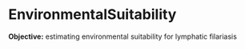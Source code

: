 # EnvironmentalSuitability

**Objective:** estimating environmental suitability for lymphatic filariasis 


